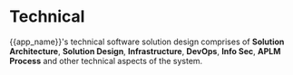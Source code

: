 # Technical
{{app_name}}'s technical software solution design comprises of **Solution Architecture**, **Solution Design**, **Infrastructure**, **DevOps**, **Info Sec**, **APLM Process** and other technical aspects of the system.